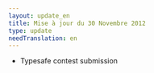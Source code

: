 ```yaml
---
layout: update_en
title: Mise à jour du 30 Novembre 2012
type: update
needTranslation: en
---
```

* Typesafe contest submission